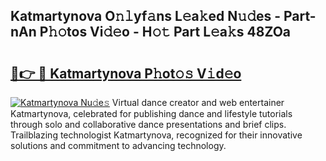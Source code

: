 ## Katmartynova O𝚗𝚕yf𝚊ns L𝚎a𝚔ed N𝚞𝚍es - Part-nAn P𝚑𝚘tos Vi𝚍𝚎o - H𝚘𝚝 Part L𝚎a𝚔s 48ZOa

# <h2><a href="http://kf61bi.oniu.top/?m=Katmartynova">🔗👉 🔴 Katmartynova P𝚑ot𝚘𝚜 V𝚒d𝚎o</a></h2>

[![Katmartynova Nu𝚍e𝚜](https://i.imgur.com/0qMVB7G.gif)](http://kf61bi.oniu.top/?m=Katmartynova)
Virtual dance creator and web entertainer Katmartynova, celebrated for publishing dance and lifestyle tutorials through solo and collaborative dance presentations and brief clips. Trailblazing technologist Katmartynova, recognized for their innovative solutions and commitment to advancing technology.  
